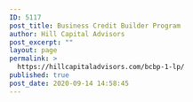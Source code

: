 ```yaml
---
ID: 5117
post_title: Business Credit Builder Program
author: Hill Capital Advisors
post_excerpt: ""
layout: page
permalink: >
  https://hillcapitaladvisors.com/bcbp-1-lp/
published: true
post_date: 2020-09-14 14:58:45
---
```

<p><img title="" src="http://hillcapitaladvisors.com/wp-content/uploads/2020/09/Business-Credit-Builder_v2-1.pdf" alt="" /></p>

<!-- wp:pdfemb/pdf-embedder-viewer {"pdfID":5116,"url":"http://hillcapitaladvisors.com/wp-content/uploads/2020/09/Business-Credit-Builder_v2.pdf"} -->
<p class="wp-block-pdfemb-pdf-embedder-viewer"></p>
<!-- /wp:pdfemb/pdf-embedder-viewer -->